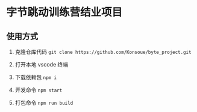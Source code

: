 # 字节跳动训练营结业项目

## 使用方式

1. 克隆仓库代码 `git clone https://github.com/Konsoue/byte_project.git` 

2. 打开本地 vscode 终端

3. 下载依赖包 `npm i` 

4. 开发命令 `npm start`

5. 打包命令 `npm run build`

